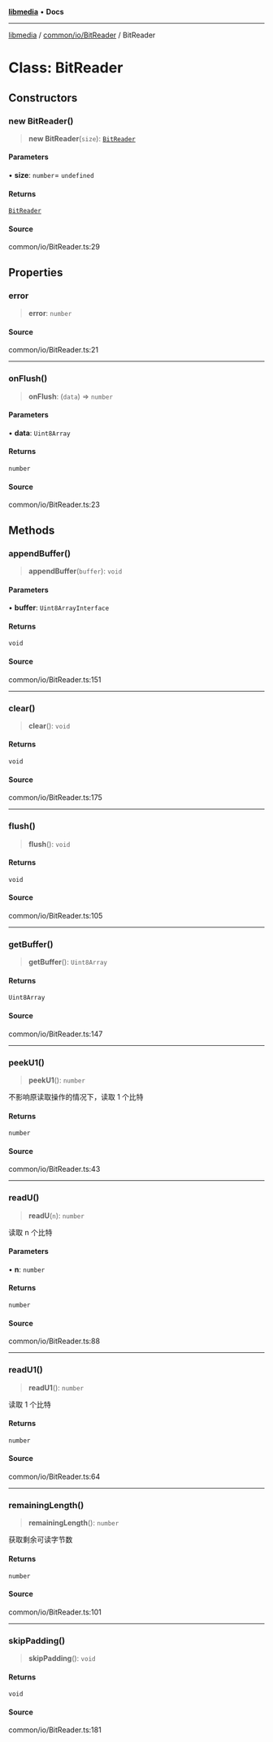 [**libmedia**](../../../../README.md) • **Docs**

***

[libmedia](../../../../README.md) / [common/io/BitReader](../README.md) / BitReader

# Class: BitReader

## Constructors

### new BitReader()

> **new BitReader**(`size`): [`BitReader`](BitReader.md)

#### Parameters

• **size**: `number`= `undefined`

#### Returns

[`BitReader`](BitReader.md)

#### Source

common/io/BitReader.ts:29

## Properties

### error

> **error**: `number`

#### Source

common/io/BitReader.ts:21

***

### onFlush()

> **onFlush**: (`data`) => `number`

#### Parameters

• **data**: `Uint8Array`

#### Returns

`number`

#### Source

common/io/BitReader.ts:23

## Methods

### appendBuffer()

> **appendBuffer**(`buffer`): `void`

#### Parameters

• **buffer**: `Uint8ArrayInterface`

#### Returns

`void`

#### Source

common/io/BitReader.ts:151

***

### clear()

> **clear**(): `void`

#### Returns

`void`

#### Source

common/io/BitReader.ts:175

***

### flush()

> **flush**(): `void`

#### Returns

`void`

#### Source

common/io/BitReader.ts:105

***

### getBuffer()

> **getBuffer**(): `Uint8Array`

#### Returns

`Uint8Array`

#### Source

common/io/BitReader.ts:147

***

### peekU1()

> **peekU1**(): `number`

不影响原读取操作的情况下，读取 1 个比特

#### Returns

`number`

#### Source

common/io/BitReader.ts:43

***

### readU()

> **readU**(`n`): `number`

读取 n 个比特

#### Parameters

• **n**: `number`

#### Returns

`number`

#### Source

common/io/BitReader.ts:88

***

### readU1()

> **readU1**(): `number`

读取 1 个比特

#### Returns

`number`

#### Source

common/io/BitReader.ts:64

***

### remainingLength()

> **remainingLength**(): `number`

获取剩余可读字节数

#### Returns

`number`

#### Source

common/io/BitReader.ts:101

***

### skipPadding()

> **skipPadding**(): `void`

#### Returns

`void`

#### Source

common/io/BitReader.ts:181
